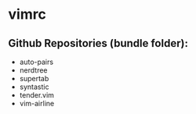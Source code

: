 # vimrc

## Github Repositories (bundle folder):

- auto-pairs
- nerdtree
- supertab
- syntastic
- tender.vim
- vim-airline 
